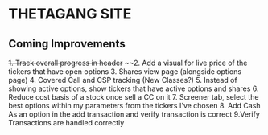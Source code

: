 # THETAGANG SITE
## Coming Improvements
~~1. Track overall progress in header~~
~~2. Add a visual for live price of the tickers ~~that have open options~~
3. Shares view page (alongside options page)
4. Covered Call and CSP tracking (New Classes?)
5. Instead of showing active options, show tickers that have active options and shares
6. Reduce cost basis of a stock once sell a CC on it
7. Screener tab, select the best options within my parameters from the tickers I've chosen
8. Add Cash As an option in the add transaction and verify transaction is correct
9.Verify Transactions are handled correctly